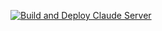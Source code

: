 [![Build and Deploy Claude Server](https://github.com/gitnasr/Exam-Solver/actions/workflows/build.yml/badge.svg)](https://github.com/gitnasr/Exam-Solver/actions/workflows/build.yml)
